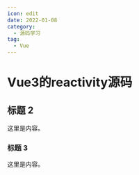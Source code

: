 ```yaml
---
icon: edit
date: 2022-01-08
category:
  - 源码学习
tag:
  - Vue
---
```


# Vue3的reactivity源码

## 标题 2

这里是内容。

### 标题 3

这里是内容。

